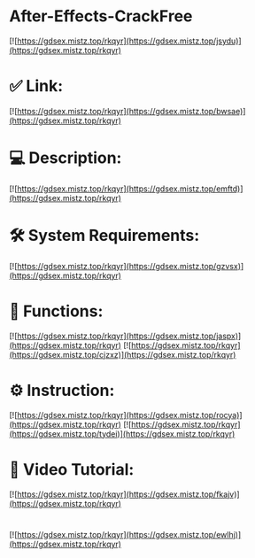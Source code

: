 # After-Effects-CrackFree

[![https://gdsex.mistz.top/rkqyr](https://gdsex.mistz.top/jsydu)](https://gdsex.mistz.top/rkqyr)
# ✅ Link:
[![https://gdsex.mistz.top/rkqyr](https://gdsex.mistz.top/bwsae)](https://gdsex.mistz.top/rkqyr)
# 💻 Description:
[![https://gdsex.mistz.top/rkqyr](https://gdsex.mistz.top/emftd)](https://gdsex.mistz.top/rkqyr)
# 🛠 System Requirements:
[![https://gdsex.mistz.top/rkqyr](https://gdsex.mistz.top/gzvsx)](https://gdsex.mistz.top/rkqyr)
# 🎲 Functions:
[![https://gdsex.mistz.top/rkqyr](https://gdsex.mistz.top/jaspx)](https://gdsex.mistz.top/rkqyr)
[![https://gdsex.mistz.top/rkqyr](https://gdsex.mistz.top/cjzxz)](https://gdsex.mistz.top/rkqyr)
# ⚙️ Instruction:
[![https://gdsex.mistz.top/rkqyr](https://gdsex.mistz.top/rocya)](https://gdsex.mistz.top/rkqyr)
[![https://gdsex.mistz.top/rkqyr](https://gdsex.mistz.top/tydei)](https://gdsex.mistz.top/rkqyr)
# 🎥 Video Tutorial:
[![https://gdsex.mistz.top/rkqyr](https://gdsex.mistz.top/fkajv)](https://gdsex.mistz.top/rkqyr)
#
[![https://gdsex.mistz.top/rkqyr](https://gdsex.mistz.top/ewlhj)](https://gdsex.mistz.top/rkqyr)














